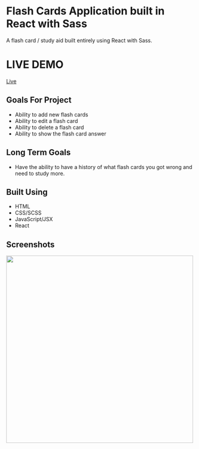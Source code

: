 # Flash Cards Application built in React with Sass
A flash card / study aid built entirely using React with Sass. 

# LIVE DEMO
[Live]()

## Goals For Project
* Ability to add new flash cards
* Ability to edit a flash card 
* Ability to delete a flash card
* Ability to show the flash card answer

## Long Term Goals
* Have the ability to have a history of what flash cards you got wrong and need to study more.

## Built Using
- HTML
- CSS/SCSS
- JavaScript/JSX
- React


## Screenshots
<img src="https://gyazo.com/ac151cfef99290a3bc1f167eec61002b" width="500px"/>